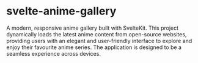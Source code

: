 # svelte-anime-gallery
A modern, responsive anime gallery built with SvelteKit. This project dynamically loads the latest anime content from open-source websites, providing users with an elegant and user-friendly interface to explore and enjoy their favourite anime series. The application is designed to be a seamless experience across devices.
